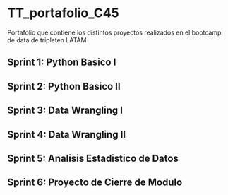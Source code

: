 # TT_portafolio_C45
Portafolio que contiene los distintos proyectos realizados en el bootcamp de data de tripleten LATAM


## Sprint 1: Python Basico I


## Sprint 2: Python Basico II


## Sprint 3: Data Wrangling I


## Sprint 4: Data Wrangling II


## Sprint 5: Analisis Estadistico de Datos


## Sprint 6: Proyecto de Cierre de Modulo